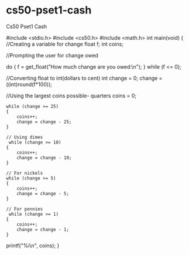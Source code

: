 # cs50-pset1-cash
Cs50 Pset1 Cash




#include <stdio.h>
#include <cs50.h>
#include <math.h> 
int main(void)
{
  //Creating a variable for change
  float f;
  int coins;
      
  //Prompting the user for change owed
  
   do
   {
       f = get_float("How much change are you owed:\n");
   }
    while (f <= 0);
 
//Converting float to int(dollars to cent)
   int change = 0;
       change = ((int)round(f*100));
    
   //Using the largest coins possible- quarters
    coins = 0; 
    
    while (change >= 25)
    {
        coins++;
        change = change - 25;
    }
   
    // Using dimes
     while (change >= 10)
    {
        coins++;
        change = change - 10;
    }
   
    // For nickels
    while (change >= 5)
    {
        coins++;
        change = change - 5;
    }
   
    // For pennies
     while (change >= 1)
    {
        coins++;
        change = change - 1;
    }
   printf("%i\n", coins);
}

